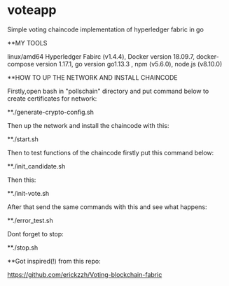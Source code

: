 # voteapp
Simple voting chaincode implementation of hyperledger fabric in go


**MY TOOLS

linux/amd64
Hyperledger Fabirc (v1.4.4), Docker version 18.09.7, docker-compose version 1.17.1, go version go1.13.3 , npm (v5.6.0), node.js (v8.10.0)

**HOW TO UP THE NETWORK AND INSTALL CHAINCODE

Firstly,open bash in "pollschain" directory and put command below to create certificates for network:

**./generate-crypto-config.sh

Then up the network and install the chaincode with this:

**./start.sh

Then to test functions of the chaincode firstly put this command below:

**./init_candidate.sh

Then this:

**./init-vote.sh

After that send the same commands with this and see what happens:

**./error_test.sh


Dont forget to stop:

**./stop.sh


**Got inspired(!) from this repo:

https://github.com/erickzzh/Voting-blockchain-fabric
